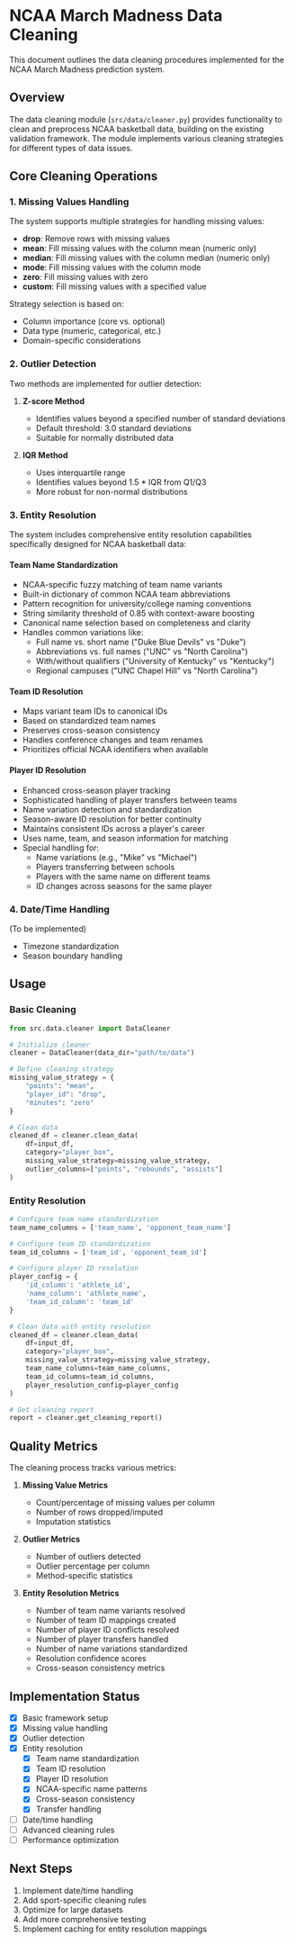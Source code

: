# NCAA March Madness Data Cleaning

This document outlines the data cleaning procedures implemented for the NCAA March Madness prediction system.

## Overview

The data cleaning module (`src/data/cleaner.py`) provides functionality to clean and preprocess NCAA basketball data, building on the existing validation framework. The module implements various cleaning strategies for different types of data issues.

## Core Cleaning Operations

### 1. Missing Values Handling

The system supports multiple strategies for handling missing values:

- **drop**: Remove rows with missing values
- **mean**: Fill missing values with the column mean (numeric only)
- **median**: Fill missing values with the column median (numeric only)
- **mode**: Fill missing values with the column mode
- **zero**: Fill missing values with zero
- **custom**: Fill missing values with a specified value

Strategy selection is based on:
- Column importance (core vs. optional)
- Data type (numeric, categorical, etc.)
- Domain-specific considerations

### 2. Outlier Detection

Two methods are implemented for outlier detection:

1. **Z-score Method**
   - Identifies values beyond a specified number of standard deviations
   - Default threshold: 3.0 standard deviations
   - Suitable for normally distributed data

2. **IQR Method**
   - Uses interquartile range
   - Identifies values beyond 1.5 * IQR from Q1/Q3
   - More robust for non-normal distributions

### 3. Entity Resolution

The system includes comprehensive entity resolution capabilities specifically designed for NCAA basketball data:

#### Team Name Standardization
- NCAA-specific fuzzy matching of team name variants
- Built-in dictionary of common NCAA team abbreviations
- Pattern recognition for university/college naming conventions
- String similarity threshold of 0.85 with context-aware boosting
- Canonical name selection based on completeness and clarity
- Handles common variations like:
  - Full name vs. short name ("Duke Blue Devils" vs "Duke")
  - Abbreviations vs. full names ("UNC" vs "North Carolina")
  - With/without qualifiers ("University of Kentucky" vs "Kentucky")
  - Regional campuses ("UNC Chapel Hill" vs "North Carolina")

#### Team ID Resolution
- Maps variant team IDs to canonical IDs
- Based on standardized team names
- Preserves cross-season consistency
- Handles conference changes and team renames
- Prioritizes official NCAA identifiers when available

#### Player ID Resolution
- Enhanced cross-season player tracking
- Sophisticated handling of player transfers between teams
- Name variation detection and standardization
- Season-aware ID resolution for better continuity
- Maintains consistent IDs across a player's career
- Uses name, team, and season information for matching
- Special handling for:
  - Name variations (e.g., "Mike" vs "Michael")
  - Players transferring between schools
  - Players with the same name on different teams
  - ID changes across seasons for the same player

### 4. Date/Time Handling

(To be implemented)
- Timezone standardization
- Season boundary handling

## Usage

### Basic Cleaning

```python
from src.data.cleaner import DataCleaner

# Initialize cleaner
cleaner = DataCleaner(data_dir="path/to/data")

# Define cleaning strategy
missing_value_strategy = {
    "points": "mean",
    "player_id": "drop",
    "minutes": "zero"
}

# Clean data
cleaned_df = cleaner.clean_data(
    df=input_df,
    category="player_box",
    missing_value_strategy=missing_value_strategy,
    outlier_columns=["points", "rebounds", "assists"]
)
```

### Entity Resolution

```python
# Configure team name standardization
team_name_columns = ['team_name', 'opponent_team_name']

# Configure team ID standardization
team_id_columns = ['team_id', 'opponent_team_id']

# Configure player ID resolution
player_config = {
    'id_column': 'athlete_id',
    'name_column': 'athlete_name',
    'team_id_column': 'team_id'
}

# Clean data with entity resolution
cleaned_df = cleaner.clean_data(
    df=input_df,
    category="player_box",
    missing_value_strategy=missing_value_strategy,
    team_name_columns=team_name_columns,
    team_id_columns=team_id_columns,
    player_resolution_config=player_config
)

# Get cleaning report
report = cleaner.get_cleaning_report()
```

## Quality Metrics

The cleaning process tracks various metrics:

1. **Missing Value Metrics**
   - Count/percentage of missing values per column
   - Number of rows dropped/imputed
   - Imputation statistics

2. **Outlier Metrics**
   - Number of outliers detected
   - Outlier percentage per column
   - Method-specific statistics

3. **Entity Resolution Metrics**
   - Number of team name variants resolved
   - Number of team ID mappings created
   - Number of player ID conflicts resolved
   - Number of player transfers handled
   - Number of name variations standardized
   - Resolution confidence scores
   - Cross-season consistency metrics

## Implementation Status

- [x] Basic framework setup
- [x] Missing value handling
- [x] Outlier detection
- [x] Entity resolution
  - [x] Team name standardization
  - [x] Team ID resolution
  - [x] Player ID resolution
  - [x] NCAA-specific name patterns
  - [x] Cross-season consistency
  - [x] Transfer handling
- [ ] Date/time handling
- [ ] Advanced cleaning rules
- [ ] Performance optimization

## Next Steps

1. Implement date/time handling
2. Add sport-specific cleaning rules
3. Optimize for large datasets
4. Add more comprehensive testing
5. Implement caching for entity resolution mappings 